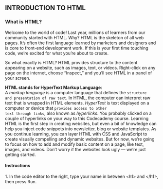 <h2>INTRODUCTION TO HTML</h2>
<h3>What is HTML?</h3>
Welcome to the world of code! Last year, millions of learners from our community started with HTML. Why? HTML is the skeleton of all web pages. It’s often the first language learned by marketers and designers and is core to front-end development work. If this is your first time touching code, we’re excited for what you’re about to create.

So what exactly is HTML? HTML provides structure to the content appearing on a website, such as images, text, or videos. Right-click on any page on the internet, choose “Inspect,” and you’ll see HTML in a panel of your screen.

<b>HTML stands for HyperText Markup Language</b>:<br>
A <em>markup language</em> is a computer language that defines the <code>structure and presentation of raw text</code>.
In HTML, the computer can interpret raw text that is wrapped in HTML elements.
<em>HyperText</em> is text displayed on a computer or device that <code>provides access to other text through links</code>, also known as <em>hyperlinks</em>. You probably clicked on a couple of hyperlinks on your way to this Codecademy course.
Learning HTML is the first step in creating websites, but even a bit of knowledge can help you inject code snippets into newsletter, blog or website templates. As you continue learning, you can layer HTML with CSS and JavaScript to create visually compelling and dynamic websites. But for now, we’re going to focus on how to add and modify basic content on a page, like text, images, and videos. Don’t worry if the websites look ugly — we’re just getting started.

<h4>Instructions</h4>
1.
In the code editor to the right, type your name in between &lt;h1&gt; and &lt;/h1&gt;, then press Run.
